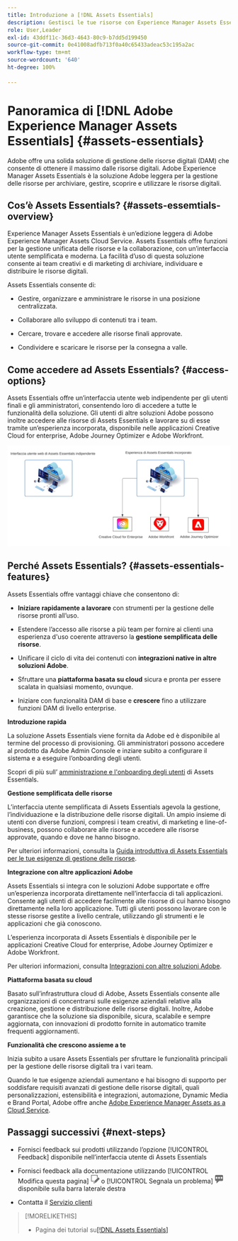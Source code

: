 ```yaml
---
title: Introduzione a [!DNL Assets Essentials]
description: Gestisci le tue risorse con Experience Manager Assets Essentials, uno strumento leggero per la gestione delle risorse digitali che funziona nelle applicazioni Experience Cloud.
role: User,Leader
exl-id: 43ddf11c-36d3-4643-80c9-b7dd5d199450
source-git-commit: 0e41008adfb713f0a40c65433adeac53c195a2ac
workflow-type: tm+mt
source-wordcount: '640'
ht-degree: 100%

---
```


# Panoramica di [!DNL Adobe Experience Manager Assets Essentials] {#assets-essentials}

<!-- TBD: Update this banner to remove Beta label. 
![Banner image for beta docs](assets/do-not-localize/banner-image-beta-docs.png)

-->

Adobe offre una solida soluzione di gestione delle risorse digitali (DAM) che consente di ottenere il massimo dalle risorse digitali. Adobe Experience Manager Assets Essentials è la soluzione Adobe leggera per la gestione delle risorse per archiviare, gestire, scoprire e utilizzare le risorse digitali.

## Cos’è Assets Essentials? {#assets-essemtials-overview}

Experience Manager Assets Essentials è un’edizione leggera di Adobe Experience Manager Assets Cloud Service. Assets Essentials offre funzioni per la gestione unificata delle risorse e la collaborazione, con un’interfaccia utente semplificata e moderna. La facilità d’uso di questa soluzione consente ai team creativi e di marketing di archiviare, individuare e distribuire le risorse digitali.

Assets Essentials consente di:

* Gestire, organizzare e amministrare le risorse in una posizione centralizzata.

* Collaborare allo sviluppo di contenuti tra i team.

* Cercare, trovare e accedere alle risorse finali approvate.

* Condividere e scaricare le risorse per la consegna a valle.

## Come accedere ad Assets Essentials? {#access-options}

Assets Essentials offre un’interfaccia utente web indipendente per gli utenti finali e gli amministratori, consentendo loro di accedere a tutte le funzionalità della soluzione. Gli utenti di altre soluzioni Adobe possono inoltre accedere alle risorse di Assets Essentials e lavorare su di esse tramite un’esperienza incorporata, disponibile nelle applicazioni Creative Cloud for enterprise, Adobe Journey Optimizer e Adobe Workfront.

![Integrazioni con altre soluzioni](assets/assets-essentials-integration.svg)

## Perché Assets Essentials? {#assets-essentials-features}

Assets Essentials offre vantaggi chiave che consentono di:

* **Iniziare rapidamente a lavorare** con strumenti per la gestione delle risorse pronti all’uso.

* Estendere l’accesso alle risorse a più team per fornire ai clienti una esperienza d&#39;uso coerente attraverso la **gestione semplificata delle risorse**.

* Unificare il ciclo di vita dei contenuti con **integrazioni native in altre soluzioni Adobe**.

* Sfruttare una **piattaforma basata su cloud** sicura e pronta per essere scalata in qualsiasi momento, ovunque.

* Iniziare con funzionalità DAM di base e **crescere** fino a utilizzare funzioni DAM di livello enterprise.

**Introduzione rapida**

La soluzione Assets Essentials viene fornita da Adobe ed è disponibile al termine del processo di provisioning. Gli amministratori possono accedere al prodotto da Adobe Admin Console e inziare subito a configurare il sistema e a eseguire l’onboarding degli utenti.

Scopri di più sull’ [amministrazione e l&#39;onboarding degli utenti](deploy-administer.md) di Assets Essentials.

**Gestione semplificata delle risorse**

L’interfaccia utente semplificata di Assets Essentials agevola la gestione, l’individuazione e la distribuzione delle risorse digitali. Un ampio insieme di utenti con diverse funzioni, compresi i team creativi, di marketing e line-of-business, possono collaborare alle risorse e accedere alle risorse approvate, quando e dove ne hanno bisogno.

Per ulteriori informazioni, consulta la [Guida introduttiva di Assets Essentials per le tue esigenze di gestione delle risorse](get-started.md).

**Integrazione con altre applicazioni Adobe**

Assets Essentials si integra con le soluzioni Adobe supportate e offre un’esperienza incorporata direttamente nell’interfaccia di tali applicazioni. Consente agli utenti di accedere facilmente alle risorse di cui hanno bisogno direttamente nella loro applicazione. Tutti gli utenti possono lavorare con le stesse risorse gestite a livello centrale, utilizzando gli strumenti e le applicazioni che già conoscono.

L’esperienza incorporata di Assets Essentials è disponibile per le applicazioni Creative Cloud for enterprise, Adobe Journey Optimizer e Adobe Workfront.

Per ulteriori informazioni, consulta [Integrazioni con altre soluzioni Adobe](integration.md).

**Piattaforma basata su cloud**

Basato sull’infrastruttura cloud di Adobe, Assets Essentials consente alle organizzazioni di concentrarsi sulle esigenze aziendali relative alla creazione, gestione e distribuzione delle risorse digitali. Inoltre, Adobe garantisce che la soluzione sia disponibile, sicura, scalabile e sempre aggiornata, con innovazioni di prodotto fornite in automatico tramite frequenti aggiornamenti.

**Funzionalità che crescono assieme a te**

Inizia subito a usare Assets Essentials per sfruttare le funzionalità principali per la gestione delle risorse digitali tra i vari team.

Quando le tue esigenze aziendali aumentano e hai bisogno di supporto per soddisfare requisiti avanzati di gestione delle risorse digitali, quali personalizzazioni, estensibilità e integrazioni, automazione, Dynamic Media e Brand Portal, Adobe offre anche [Adobe Experience Manager Assets as a Cloud Service](https://experienceleague.adobe.com/docs/experience-manager-cloud-service/content/assets/home.html?lang=it).


## Passaggi successivi {#next-steps}

* Fornisci feedback sui prodotti utilizzando l’opzione [!UICONTROL Feedback] disponibile nell’interfaccia utente di Assets Essentials

* Fornisci feedback alla documentazione utilizzando [!UICONTROL Modifica questa pagina] ![modifica la pagina](assets/do-not-localize/edit-page.png) o [!UICONTROL Segnala un problema] ![crea un problema GitHub](assets/do-not-localize/github-issue.png) disponibile sulla barra laterale destra

* Contatta il [Servizio clienti](https://experienceleague.adobe.com/?support-solution=General&amp;lang=it#support)


>[!MORELIKETHIS]
>
>* Pagina dei tutorial su[[!DNL Assets Essentials] ](https://experienceleague.adobe.com/docs/experience-manager-learn/assets-essentials/overview.html?lang=it)

